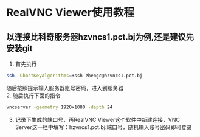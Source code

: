 # RealVNC Viewer使用教程
## 以连接比科奇服务器hzvncs1.pct.bj为例,还是建议先安装git
1. 首先执行  
```bash
ssh -OhostKeyAlgorithms=+ssh zhengc@hzvncs1.pct.bj
``` 
随后按照提示输入服务器账号密码，进入到服务器  
2. 随后执行下面的指令
```bash
vncserver -geometry 1920x1080 -depth 24
```
3. 记录下生成的端口号，再RealVNC Viewer这个软件中新建连接，VNC Server这一栏中填写：hzvncs1.pct.bj:端口号，随机输入账号密码即可登录
